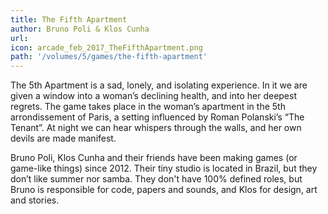 ```yaml
---
title: The Fifth Apartment
author: Bruno Poli & Klos Cunha
url: 
icon: arcade_feb_2017_TheFifthApartment.png 
path: '/volumes/5/games/the-fifth-apartment'
---
```

The 5th Apartment is a sad, lonely, and isolating experience. In it we are given a window into
a woman’s declining health, and into her deepest regrets. The game takes place in the woman’s
apartment in the 5th arrondissement of Paris, a setting influenced by Roman Polanski’s “The
Tenant”. At night we can hear whispers through the walls, and her own devils are made manifest.

Bruno Poli, Klos Cunha and their friends have been making games (or game-like things) since
2012\. Their tiny studio is located in Brazil, but they don’t like summer nor samba. They don't
have 100% defined roles, but Bruno is responsible for code, papers and sounds, and Klos for
design, art and stories.
